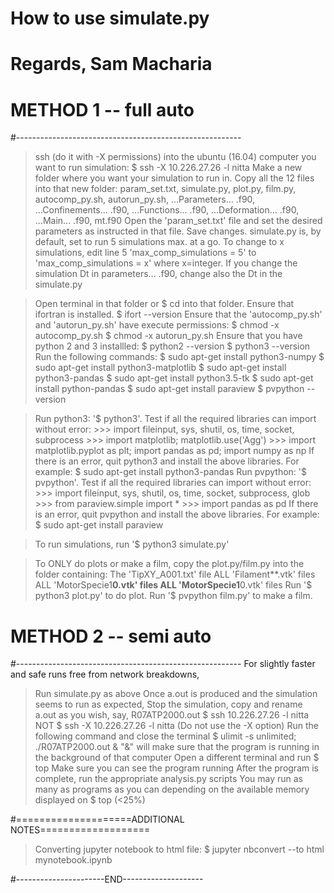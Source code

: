 # How to use simulate.py
# Regards, Sam Macharia

# METHOD 1 -- full auto
#--------------------------------------------------------
> ssh (do it with -X permissions) into the ubuntu (16.04) computer you want to run simulation:
    $ ssh -X 10.226.27.26 -l nitta
> Make a new folder where you want your simulation to run in.
> Copy all the 12 files into that new folder:
    param_set.txt, simulate.py, plot.py, film.py, autocomp_py.sh, autorun_py.sh, 
    ...Parameters... .f90, ...Confinements... .f90, ...Functions... .f90,
    ...Deformation... .f90, ...Main... .f90, mt.f90
> Open the 'param_set.txt' file and set the desired parameters as instructed in that file. Save changes.
> simulate.py is, by default, set to run 5 simulations max. at a go. 
> To change to x simulations, edit line 5 'max_comp_simulations = 5' to 'max_comp_simulations = x' where x=integer.
> If you change the simulation Dt in parameters... .f90, change also the Dt in the simulate.py

> Open terminal in that folder or $ cd into that folder.
> Ensure that ifortran is installed.
    $ ifort --version
> Ensure that the 'autocomp_py.sh' and 'autorun_py.sh' have execute permissions:
    $ chmod -x autocomp_py.sh
    $ chmod -x autorun_py.sh
> Ensure that you have python 2 and 3 installled:
    $ python2 --version
    $ python3 --version
> Run the following commands:
    $ sudo apt-get install python3-numpy
    $ sudo apt-get install python3-matplotlib
    $ sudo apt-get install python3-pandas
    $ sudo apt-get install python3.5-tk
    $ sudo apt-get install python-pandas
    $ sudo apt-get install paraview
    $ pvpython --version

> Run python3: '$ python3'.
> Test if all the required libraries can import without error:
    >>> import fileinput, sys, shutil, os, time, socket, subprocess
    >>> import matplotlib; matplotlib.use('Agg') 
    >>> import matplotlib.pyplot as plt; import pandas as pd; import numpy as np
> If there is an error, quit python3 and install the above libraries. For example:
    $ sudo apt-get install python3-pandas
> Run pvpython: '$ pvpython'.
> Test if all the required libraries can import without error:
    >>> import fileinput, sys, shutil, os, time, socket, subprocess, glob
    >>> from paraview.simple import *
    >>> import pandas as pd
> If there is an error, quit pvpython and install the above libraries. For example:
    $ sudo apt-get install paraview

> To run simulations, run '$ python3 simulate.py'

> To ONLY do plots or make a film, copy the plot.py/film.py into the folder containing:
    The 'TipXY_A001.txt' file
    ALL 'Filament**.vtk' files
    ALL 'MotorSpecie1**0.vtk' files
    ALL 'MotorSpecie1**0.vtk' files
> Run '$ python3 plot.py' to do plot.
> Run '$ pvpython film.py' to make a film.

# METHOD 2 -- semi auto
#--------------------------------------------------------
For slightly faster and safe runs free from network breakdowns,
> Run simulate.py as above
> Once a.out is produced and the simulation seems to run as expected, 
> Stop the simulation, copy and rename a.out as you wish, say, R07ATP2000.out
> $ ssh 10.226.27.26 -l nitta NOT $ ssh -X 10.226.27.26 -l nitta (Do not use the -X option)
> Run the following command and close the terminal
> $ ulimit -s unlimited; ./R07ATP2000.out &
> "&" will make sure that the program is running in the background of that computer
> Open a different terminal and run $ top
> Make sure you can see the program running
> After the program is complete, run the appropriate analysis.py scripts
> You may run as many as programs as you can depending on the available memory displayed on $ top (<25%)



#====================ADDITIONAL NOTES===================

> Converting jupyter notebook to html file:
    $ jupyter nbconvert --to html mynotebook.ipynb



#----------------------END--------------------